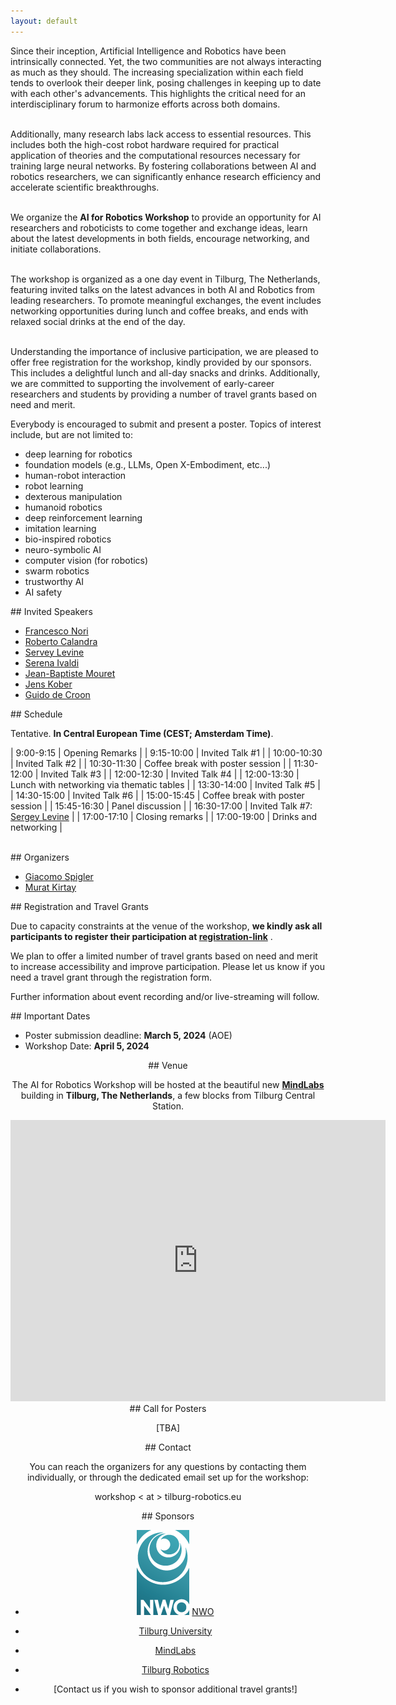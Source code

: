 ```yaml
---
layout: default
---
```


<div id="abstract" />
<p style='text-align: justify;'>

Since their inception, Artificial Intelligence and Robotics have been intrinsically connected. Yet, the two communities are not always interacting as much as they should. The increasing specialization within each field tends to overlook their deeper link, posing challenges in keeping up to date with each other's advancements. This highlights the critical need for an interdisciplinary forum to harmonize efforts across both domains.<br/><br/>

Additionally, many research labs lack access to essential resources. This includes both the high-cost robot hardware required for practical application of theories and the computational resources necessary for training large neural networks. By fostering collaborations between AI and robotics researchers, we can significantly enhance research efficiency and accelerate scientific breakthroughs.<br/><br/>

We organize the <b>AI for Robotics Workshop</b> to provide an opportunity for AI researchers and roboticists to come together and exchange ideas, learn about the latest developments in both fields, encourage networking, and initiate collaborations.<br/><br/>

The workshop is organized as a one day event in Tilburg, The Netherlands, featuring invited talks on the latest advances in both AI and Robotics from leading researchers. To promote meaningful exchanges, the event includes networking opportunities during lunch and coffee breaks, and ends with relaxed social drinks at the end of the day.<br/><br/>

Understanding the importance of inclusive participation, we are pleased to offer free registration for the workshop, kindly provided by our sponsors. This includes a delightful lunch and all-day snacks and drinks. Additionally, we are committed to supporting the involvement of early-career researchers and students by providing a number of travel grants based on need and merit.
</p>

Everybody is encouraged to submit and present a poster. Topics of interest include, but are not limited to:
* deep learning for robotics
* foundation models (e.g., LLMs, Open X-Embodiment, etc...)
* human-robot interaction
* robot learning
* dexterous manipulation
* humanoid robotics
* deep reinforcement learning
* imitation learning
* bio-inspired robotics
* neuro-symbolic AI
* computer vision (for robotics)
* swarm robotics
* trustworthy AI
* AI safety


<div id="invited_speakers" />
## Invited Speakers

* [Francesco Nori](https://scholar.google.com/citations?user=t3l8q6gAAAAJ)
* [Roberto Calandra](https://lasr.org/)
* [Servey Levine](https://people.eecs.berkeley.edu/~svlevine)
* [Serena Ivaldi](https://members.loria.fr/SIvaldi)
* [Jean-Baptiste Mouret](https://members.loria.fr/JBMouret/)
* [Jens Kober](http://www.jenskober.de)
* [Guido de Croon](http://www.bene-guido.eu/wordpress/)


<div id="schedule" />
## Schedule

Tentative. **In Central European Time (CEST; Amsterdam Time)**.

| 9:00-9:15  | Opening Remarks  |
| 9:15-10:00 | Invited Talk #1  |
| 10:00-10:30 | Invited Talk #2  |
| 10:30-11:30 | Coffee break with poster session |
| 11:30-12:00 | Invited Talk #3  |
| 12:00-12:30 | Invited Talk #4  |
| 12:00-13:30 | Lunch with networking via thematic tables |
| 13:30-14:00 | Invited Talk #5  |
| 14:30-15:00 | Invited Talk #6  |
| 15:00-15:45 | Coffee break with poster session  |
| 15:45-16:30 | Panel discussion  |
| 16:30-17:00 | Invited Talk #7: [Sergey Levine](https://people.eecs.berkeley.edu/~svlevine)  |
| 17:00-17:10 | Closing remarks  |
| 17:00-19:00 | Drinks and networking  |




<br />


<div id="organizers" />
## Organizers

* [Giacomo Spigler](http://www.spigler.net/giacomo)
* [Murat Kirtay](http://www.crossvalidate.me)


<div id="registration" />
## Registration and Travel Grants

Due to capacity constraints at the venue of the workshop, **we kindly ask all participants to register their participation at [registration-link](https://app.gomry.com/event/FymM05lNhqjfXlpddxgd)** .

We plan to offer a limited number of travel grants based on need and merit to increase accessibility and improve participation. Please let us know if you need a travel grant through the registration form.

Further information about event recording and/or live-streaming will follow.



<div id="important_dates" />
## Important Dates

*   Poster submission deadline: **March 5, 2024** (AOE)
*   Workshop Date: **April 5, 2024**


<div id="location" style="text-align:center;" />
## Venue

The AI for Robotics Workshop will be hosted at the beautiful new **[MindLabs](https://www.mind-labs.eu/)** building in **Tilburg, The Netherlands**, a few blocks from Tilburg Central Station.

<iframe src="https://www.google.com/maps/embed?pb=!1m18!1m12!1m3!1d2183.4285681834876!2d5.082960790384151!3d51.56137862591535!2m3!1f0!2f0!3f0!3m2!1i1024!2i768!4f13.1!3m3!1m2!1s0x47c6bf2ba7a333a3%3A0x120bd825d562f2f!2sMindLabs!5e0!3m2!1sen!2snl!4v1704545609285!5m2!1sen!2snl" width="600" height="450" style="border:0;" allowfullscreen="" loading="lazy" referrerpolicy="no-referrer-when-downgrade"></iframe>


<div id="submission_instructions" />
## Call for Posters

[TBA]








<div id="contact" />
## Contact

You can reach the organizers for any questions by contacting them individually, or through the dedicated email set up for the workshop:

workshop &lt; at &gt;  tilburg-robotics.eu






<div id="Sponsors" />
## Sponsors

* ![NWO](assets/NWOlogo.png) [NWO](http://www.nwo.nl)
* [Tilburg University](https://www.tilburguniversity.edu)
* [MindLabs](https://www.mind-labs.eu)
* [Tilburg Robotics](https://www.tilburg-robotics.eu)

* [Contact us if you wish to sponsor additional travel grants!]





<!--
Text can be **bold**, _italic_, or ~~strikethrough~~.
![Octocat](https://github.githubassets.com/images/icons/emoji/octocat.png)
-->

